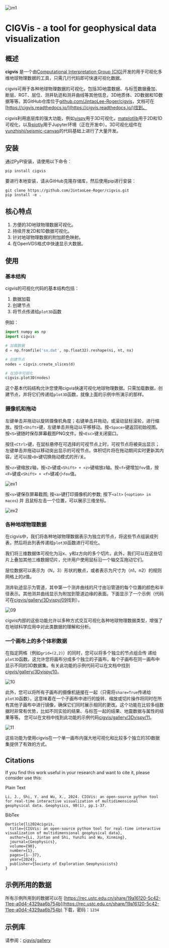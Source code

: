 ![im1](https://raw.githubusercontent.com/JintaoLee-Roger/images/main/cigvis/more_demos/070.png)

# CIGVis - a tool for geophysical data visualization

## 概述

**cigvis** 是一个由[Computational Interpretation Group (CIG)](https://cig.ustc.edu.cn/main.htm)开发的用于可视化多维地球物理数据的工具，只需几行代码即可快速可视化数据。

cigvis可用于各种地球物理数据的可视化，包括3D地震数据、与标签数据叠加、断层、RGT、层位、测井轨迹和测井曲线等其他信息，3D地质体、2D数据和1D数据等等。其GitHub仓库位于[github.com/JintaoLee-Roger/cigvis](https://github.com/JintaoLee-Roger/cigvis)，文档可在[https://cigvis.readthedocs.io/](https://cigvis.readthedocs.io/)找到。

cigvis利用底层库的强大功能，例如[vispy](https://github.com/vispy/vispy)用于3D可视化，[matplotlib](https://matplotlib.org/)用于2D和1D可视化，以及[plotly](https://plotly.com/)用于Jupyter环境（正在开发中）。3D可视化组件在[yunzhishi/seismic-canvas](https://github.com/yunzhishi/seismic-canvas)的代码基础上进行了大量开发。

## 安装

通过PyPI安装，请使用以下命令：
```shell
pip install cigvis
```

要进行本地安装，请从GitHub克隆存储库，然后使用pip进行安装：
```shell
git clone https://github.com/JintaoLee-Roger/cigvis.git
pip install -e .
```

## 核心特点

1. 方便的3D地球物理数据可视化。
2. 持续开发2D和1D数据可视化。
3. 针对地球物理数据的附加颜色映射。
4. 在OpenVDS格式中快速显示大数据。

## 使用

### 基本结构

cigvis的可视化代码的基本结构包括：
1. 数据加载
2. 创建节点
3. 将节点传递给`plot3D`函数

例如：
```python
import numpy as np
import cigvis

# 加载数据
d = np.fromfile('sx.dat', np.float32).reshape(ni, nt, nx)

# 创建节点
nodes = cigvis.create_slices(d)

# 在3D中可视化
cigvis.plot3D(nodes)
```

这个基本代码结构允许您使用cigvis快速可视化地球物理数据。只需加载数据，创建节点，并将它们传递给`plot3D`函数，就像上面的示例中所演示的那样。

### 摄像机和拖动

左键单击并拖动以旋转摄像机角度；右键单击并拖动，或滚动鼠标滚轮，进行缩放。按住`<Shift>`键，左键单击并拖动以平移移动。按`<Space>`键返回初始视图。按`<S>`键随时保存屏幕截图PNG文件。按`<Esc>`键关闭窗口。

按住`<Ctrl>`键，在鼠标悬停在可选择的可视节点上时，可视节点将被突出显示；左键单击并拖动以移动突出显示的可视节点。体积切片将在拖动期间实时更新其内容。还可以按`<D>`键切换拖动模式的开/关。

按`<z>`键缩放z轴，按`<Z>`键或`<Shift> + <z>`键缩放z轴。按`<f>`键增加`fov`值，按`<F>`键或`<Shift> + <f>`键减小`fov`值。

![ex1](https://raw.githubusercontent.com/JintaoLee-Roger/images/main/cigvis/ex.gif)

按`<s>`键保存屏幕截图; 按`<a>`键打印摄像机的参数; 按下`<alt>` (`<option> in macos`) 并
且鼠标左击一个位置，可以展示三维坐标。

![ex2](https://raw.githubusercontent.com/JintaoLee-Roger/images/main/cigvis/ex2.gif)


### 各种地球物理数据

在cigvis中，我们将各种地球物理数据表示为独立的节点，将这些节点组装成列表，然后将此列表传递给`plot3D`函数进行可视化。

我们将三维数据体可视化为沿x、y和z方向的多个切片。此外，我们可以在这些切片上叠加其他三维数据切片，允许用户使用鼠标沿一个轴交互拖动它们。

层位数据可以表示为（N，3）形状的散点，或者表示为尺寸为（n1，n2）的规则网格上的z值。

测井轨迹显示为管道，其中第一个测井曲线的尺寸由沿管道的每个位置的颜色和半径表示。其他测井曲线显示为附加到管道边缘的表面。下面显示了一个示例（代码可在[cigvis/gallery/3Dvispy/09](https://cigvis.readthedocs.io/en/latest/gallery/3Dvispy/09-slice_surf_body_logs.html#sphx-glr-gallery-3dvispy-09-slice-surf-body-logs-py)找到）。

![09](https://raw.githubusercontent.com/JintaoLee-Roger/images/main/cigvis/3Dvispy/09.png)

cigvis内部的这些功能允许以多种方式交互可视化各种地球物理数据类型，增强了在地球科学应用中对此类数据的理解和分析。

### 一个画布上的多个体积数据

在指定网格（例如`grid=(2,2)`）的同时，您可以将多个独立的节点组合传
递给`plot3D`函数。这允许您将画布分成多个独立的子画布，每个子画布在同一画布中显示不同的3D数据集。有关此功能的示例代码可以在文档中找到[cigvis/gallery/3Dvispy/10](https://cigvis.readthedocs.io/en/latest/gallery/3Dvispy/10-multi_canvas.html#sphx-glr-gallery-3dvispy-10-multi-canvas-py)。

![10](https://raw.githubusercontent.com/JintaoLee-Roger/images/main/cigvis/3Dvispy/10.gif)

此外，您可以将所有子画布的摄像机链接在一起（只需将`share=True`传递给`plot3D`函数）。这意味着在一个子画布中进行的旋转、缩放或切片操作将同时在所有其他子画布中进行镜像，确保它们同时展示相同的更改。这个功能在比较多组数据时非常有优势，比如不同实验的结果、与标签一起的结果、地震数据与属性的结果等等。
您可以在文档中找到此功能的示例代码[cigvis/gallery/3Dvispy/11](https://cigvis.readthedocs.io/en/latest/gallery/3Dvispy/11-share_cameras.html#sphx-glr-gallery-3dvispy-11-share-cameras-py)。

![11](https://raw.githubusercontent.com/JintaoLee-Roger/images/main/cigvis/3Dvispy/11.gif)

这些功能为使用cigvis在一个单一画布内强大地可视化和比较多个独立的3D数据集提供了有效的方式。


## Citations

If you find this work useful in your research and want to cite it, please consider use this:

Plain Text
```text
Li, J., Shi, Y. and Wu, X., 2024. CIGVis: an open-source python tool for real-time interactive visualization of multidimensional geophysical data. Geophysics, 90(1), pp.1-37.
```

BibTex
```
@article{li2024cigvis,
  title={CIGVis: an open-source python tool for real-time interactive visualization of multidimensional geophysical data},
  author={Li, Jintao and Shi, Yunzhi and Wu, Xinming},
  journal={Geophysics},
  volume={90},
  number={1},
  pages={1--37},
  year={2024},
  publisher={Society of Exploration Geophysicists}
}
```


## 示例所用的数据

所有示例所用到的数据可以在 [https://rec.ustc.edu.cn/share/19a16120-5c42-11ee-a0d4-4329aa6b754b](https://rec.ustc.edu.cn/share/19a16120-5c42-11ee-a0d4-4329aa6b754b) 下载，密码：`1234`

## 示例库

请参阅：[cigvis/gallery](https://cigvis.readthedocs.io/en/latest/gallery/index.html)